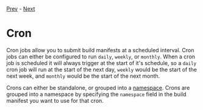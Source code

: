 [Prev](/user/repos) - [Next](/user/drivers)

# Cron

Cron jobs allow you to submit build manifests at a scheduled interval. Cron
jobs can either be configured to run `daily`, `weekly`, or `monthly`. When a
cron job is scheduled it will always trigger at the start of it's schedule, so
a `daily` cron job will run at the start of the next day, `weekly` would be the
start of the next week, and `monthly` would be the start of the next month.

Crons can either be standalone, or grouped into a [namespace](/user/namespaces).
Crons are grouped into a namespace by specifying the `namespace` field in the
build manifest you want to use for that cron.
